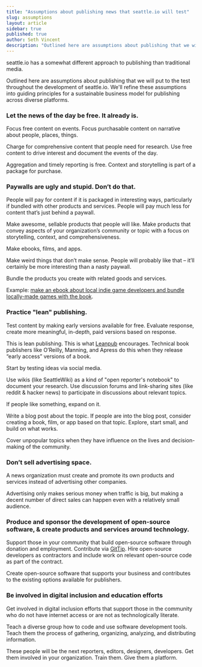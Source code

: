 ```yaml
---
title: "Assumptions about publishing news that seattle.io will test"
slug: assumptions
layout: article
sidebar: true
published: true
author: Seth Vincent
description: "Outlined here are assumptions about publishing that we will put to the test throughout the development of seattle.io. We'll refine these assumptions into guiding principles for a sustainable business model for publishing across diverse platforms."
---
```


seattle.io has a somewhat different approach to publishing than traditional media. 

Outlined here are assumptions about publishing that we will put to the test throughout the development of seattle.io. We'll refine these assumptions into guiding principles for a sustainable business model for publishing across diverse platforms.

### Let the news of the day be free. It already is.
Focus free content on events. Focus purchasable content on narrative about people, places, things.

Charge for comprehensive content that people need for research. Use free content to drive interest and document the events of the day.

Aggregation and timely reporting is free. Context and storytelling is part of a package for purchase.

### Paywalls are ugly and stupid. Don’t do that.
People will pay for content if it is packaged in interesting ways, particularly if bundled with other products and services. People will pay much less for content that’s just behind a paywall.

Make awesome, sellable products that people will like. Make products that convey aspects of your organization’s community or topic with a focus on storytelling, context, and comprehensiveness.

Make ebooks, films, and apps.

Make weird things that don’t make sense. People will probably like that – it’ll certainly be more interesting than a nasty paywall.

Bundle the products you create with related goods and services. 

Example: [make an ebook about local indie game developers and bundle locally-made games with the book](http://seattle.io).

### Practice "lean" publishing.
Test content by making early versions available for free. Evaluate response, create more meaningful, in-depth, paid versions based on response.

This is lean publishing. This is what [Leanpub](http://leanpub.com) encourages. Technical book publishers like O’Reilly, Manning, and Apress do this when they release “early access” versions of a book.

Start by testing ideas via social media. 

Use wikis (like SeattleWiki) as a kind of "open reporter's notebook" to document your research. Use discussion forums and link-sharing sites (like reddit & hacker news) to participate in discussions about relevant topics. 

If people like something, expand on it. 

Write a blog post about the topic. If people are into the blog post, consider creating a book, film, or app based on that topic. Explore, start small, and build on what works.

Cover unpopular topics when they have influence on the lives and decision-making of the community.

### Don’t sell advertising space.
A news organization must create and promote its own products and services instead of advertising other companies.

Advertising only makes serious money when traffic is big, but making a decent number of direct sales can happen even with a relatively small audience.

### Produce and sponsor the development of open-source software, & create products and services around technology.

Support those in your community that build open-source software through donation and employment. Contribute via [GitTip](https://www.gittip.com/). Hire open-source developers as contractors and include work on relevant open-source code as part of the contract.

Create open-source software that supports your business and contributes to the existing options available for publishers.

### Be involved in digital inclusion and education efforts
Get involved in digital inclusion efforts that support those in the community who do not have internet access or are not as technologically literate.

Teach a diverse group how to code and use software development tools. Teach them the process of gathering, organizing, analyzing, and distributing information.

These people will be the next reporters, editors, designers, developers. Get them involved in your organization. Train them. Give them a platform.

